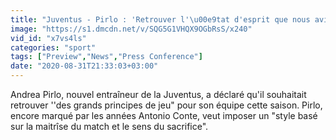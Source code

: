 ```yaml
---
title: "Juventus - Pirlo : 'Retrouver l'\u00e9tat d'esprit que nous avions avec Conte'"
image: "https://s1.dmcdn.net/v/SQG5G1VHQX9OGbRsS/x240"
vid_id: "x7vs4ls"
categories: "sport"
tags: ["Preview","News","Press Conference"]
date: "2020-08-31T21:33:03+03:00"
---
```

Andrea Pirlo, nouvel entraîneur de la Juventus, a déclaré qu'il souhaitait retrouver ''des grands principes de jeu&quot; pour son équipe cette saison. Pirlo, encore marqué par les années Antonio Conte, veut imposer un &quot;style basé sur la maitrîse du match et le sens du sacrifice&quot;.
